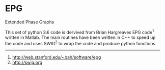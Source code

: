 # EPG
Extended Phase Graphs

This set of python 3.6 code is dervived from Brian Hargreaves EPG code<sup>1</sup> written in Matlab. The main routines have been written in C++ to speed up the code and uses SWIG<sup>2</sup> to wrap the code and produce python functions. 

---

1. http://web.stanford.edu/~bah/software/epg
2. http://swig.org
